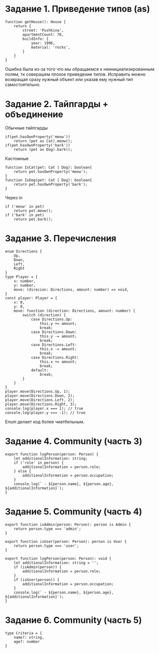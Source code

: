 # Задание 1. Приведение типов (as)
```
function getHouse(): House {
    return {
        street: 'Pushkina',
        apartmentCount: 76,
        buildInfo: {
            year: 1996,
            material: 'rocks',
        }
    }
}
```
Ошибка была из-за того что мы обращаемся к неинициализированным полям, тк соверашем плохое приведение типов. Исправить можно возвращая сразу нужный объект или указав ему нужный тип самостоятельно.
# Задание 2. Тайпгарды + объединение
Обычные тайпгарды
```
if(pet.hasOwnProperty('meow'))
    return (pet as Cat).meow();
if(pet.hasOwnProperty('bark'))
    return (pet as Dog).bark();
```
Кастомные
```
function IsCat(pet: Cat | Dog): boolean{
    return pet.hasOwnProperty('meow');
}
function IsDog(pet: Cat | Dog): boolean{
    return pet.hasOwnProperty('bark');
}
```
Через in
```
if ('meow' in pet)
    return pet.meow();
if ('bark' in pet)
    return pet.bark();
```
# Задание 3. Перечисления
```
enum Directions {
    Up,
    Down,
    Left,
    Right
}
type Player = {
    x: number,
    y: number,
    move: (direcion: Directions, amount: number) => void,
}
const player: Player = {
    x: 0,
    y: 0,
    move: function (direction: Directions, amount: number) {
        switch (direction) {
            case Directions.Up:
                this.y += amount;
                break;
            case Directions.Down:
                this.y -= amount;
                break;
            case Directions.Left:
                this.x -= amount;
                break;
            case Directions.Right:
                this.x += amount;
                break;
            default:
                break;
        }
    }
}
player.move(Directions.Up, 1);
player.move(Directions.Down, 2);
player.move(Directions.Left, 2);
player.move(Directions.Right, 3);
console.log(player.x === 1); // true
console.log(player.y === -1); // true
```
Enum делает код более чиатбельным.
# Задание 4. Community (часть 3)
```
export function logPerson(person: Person) {
    let additionalInformation: string;
    if ('role' in person) {
        additionalInformation = person.role;
    } else {
        additionalInformation = person.occupation;
    }
    console.log(` - ${person.name}, ${person.age}, ${additionalInformation}`);
}
```
# Задание 5. Community (часть 4)
```
export function isAdmin(person: Person): person is Admin {
    return person.type === 'admin';
}

export function isUser(person: Person): person is User {
    return person.type === 'user';
}

export function logPerson(person: Person): void {
    let additionalInformation: string = '';
    if (isAdmin(person)) {
        additionalInformation = person.role;
    }
    if (isUser(person)) {
        additionalInformation = person.occupation;
    }
    console.log(` - ${person.name}, ${person.age}, ${additionalInformation}`);
}
```
# Задание 6. Community (часть 5)
```
type Criteria = {
    name?: string,
    age?: number
}
```
